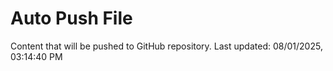 # Auto Push File

Content that will be pushed to GitHub repository.
Last updated: 08/01/2025, 03:14:40 PM